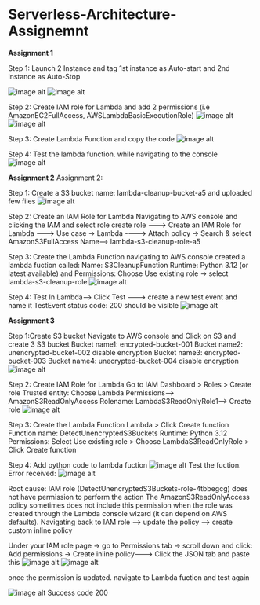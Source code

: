 # Serverless-Architecture-Assignemnt

**Assignment 1**

Step 1: Launch 2 Instance and tag 1st instance as Auto-start and 2nd instance as Auto-Stop

![image alt](https://github.com/Divyangi-Barthwal/Serverless-Architecture-Assignemnt/blob/2c146bd128deefe6c5d98cf395db421b2df3db8a/EC2-Autostart.png)
![image alt](https://github.com/Divyangi-Barthwal/Serverless-Architecture-Assignemnt/blob/974186a88d64ebcf9df81ae8c7704744aad607ba/EC2-Autostop.png)

Step 2:  Create IAM role for Lambda and add 2 permissions (i.e AmazonEC2FullAccess, AWSLambdaBasicExecutionRole)
![image alt](https://github.com/Divyangi-Barthwal/Serverless-Architecture-Assignemnt/blob/974186a88d64ebcf9df81ae8c7704744aad607ba/IAM%20role%20permission.png)
![image alt](https://github.com/Divyangi-Barthwal/Serverless-Architecture-Assignemnt/blob/974186a88d64ebcf9df81ae8c7704744aad607ba/IAM%20role%20permission2.png)

Step 3: Create Lambda Function and copy the code 
![image alt](https://github.com/Divyangi-Barthwal/Serverless-Architecture-Assignemnt/blob/21a797c3aa050635ef04e0d37fa4e4c410c6d9b9/Screenshot%202025-10-15%20233356.png)

Step 4: Test the lambda function. while navigating to the console
![image alt](https://github.com/Divyangi-Barthwal/Serverless-Architecture-Assignemnt/blob/d67fb8ed4803cf2ce88fb800abee2d9874a63083/Test%20result.png)



**Assignment 2**
Assignment 2:

Step 1: Create a S3 bucket name: lambda-cleanup-bucket-a5 
and uploaded few files
![image alt](https://github.com/Divyangi-Barthwal/Serverless-Architecture-Assignemnt/blob/90f1c366c4a00075a2f8b642b82dacaf1187445a/S3%20bucket.png)

Step 2: Create an IAM Role for Lambda
Navigating to AWS console and clicking the IAM and select role 
create role ---> Create an IAM Role for Lambda ---> Use case → Lambda ----> Attach policy → Search & select AmazonS3FullAccess
Name--> lambda-s3-cleanup-role-a5

Step 3:
Create the Lambda Function
navigating to AWS console  created a lambda fuction called: Name: S3CleanupFunction
Runtime: Python 3.12 (or latest available) and Permissions: Choose Use existing role → select lambda-s3-cleanup-role
![image alt](https://github.com/Divyangi-Barthwal/Serverless-Architecture-Assignemnt/blob/6caa81f3e130730dae74f62ed21b00f62c1d8d22/boto%203%20code.png)

Step 4: Test
In Lambda--> Click Test ---> create a new test event and name it TestEvent
status code: 200 should be visible
![image alt](https://github.com/Divyangi-Barthwal/Serverless-Architecture-Assignemnt/blob/6caa81f3e130730dae74f62ed21b00f62c1d8d22/Test%20result.png)

**Assignment 3**

Step 1:Create S3 bucket 
Navigate to AWS console and Click on S3 and create 3 S3 bucket
Bucket name1: encrypted-bucket-001
Bucket name2: unencrypted-bucket-002 disable encryption
Bucket name3: encrypted-bucket-003
Bucket name4: unecrypted-bucket-004 disable encryption
![image alt](https://github.com/Divyangi-Barthwal/Serverless-Architecture-Assignemnt/blob/cd8c3f5ac5a14effb58ff7408710a8236e161ff7/S3%20bucket.png)

Step 2: Create IAM Role for Lambda
Go to IAM Dashboard > Roles > Create role 
Trusted entity: Choose Lambda
Permissions--> AmazonS3ReadOnlyAccess
Rolename: LambdaS3ReadOnlyRole1--> Create role
![image alt](https://github.com/Divyangi-Barthwal/Serverless-Architecture-Assignemnt/blob/cd8c3f5ac5a14effb58ff7408710a8236e161ff7/IAM%20permission.png)

Step 3: Create the Lambda Function
Lambda > Click Create function
Function name: DetectUnencryptedS3Buckets
Runtime: Python 3.12
Permissions: Select Use existing role > Choose LambdaS3ReadOnlyRole > Click Create function

Step 4: Add python code to lambda fuction
![image alt](https://github.com/Divyangi-Barthwal/Serverless-Architecture-Assignemnt/blob/119fa5bb699f73e2fde4dd16f30addc52217da3c/A3%20python%20code.png)
Test the fuction.
Error received: 
![image alt](https://github.com/Divyangi-Barthwal/Serverless-Architecture-Assignemnt/blob/119fa5bb699f73e2fde4dd16f30addc52217da3c/error.png)

Root cause: IAM role (DetectUnencryptedS3Buckets-role-4tbbegcg) does not have permission to perform the action
The AmazonS3ReadOnlyAccess policy sometimes does not include this permission when the role was created through the Lambda console wizard (it can depend on AWS defaults).
Navigating back to IAM role --> update the policy --> create custom inline policy 

Under your IAM role page → go to Permissions tab → scroll down and click:
Add permissions → Create inline policy---> Click the JSON tab and paste this
![image alt](https://github.com/Divyangi-Barthwal/Serverless-Architecture-Assignemnt/blob/2b68cbb647d557a3ca7d7554a69762c98901b61d/IAM%20extra%20permission.png)
![image alt](https://github.com/Divyangi-Barthwal/Serverless-Architecture-Assignemnt/blob/2b68cbb647d557a3ca7d7554a69762c98901b61d/IAM%20extra%20permission1.png)

once the permission is updated. navigate to Lambda fuction and test again

![image alt](https://github.com/Divyangi-Barthwal/Serverless-Architecture-Assignemnt/blob/2b68cbb647d557a3ca7d7554a69762c98901b61d/Screenshot%202025-10-16%20AFinal%20result.png)
Success code 200










